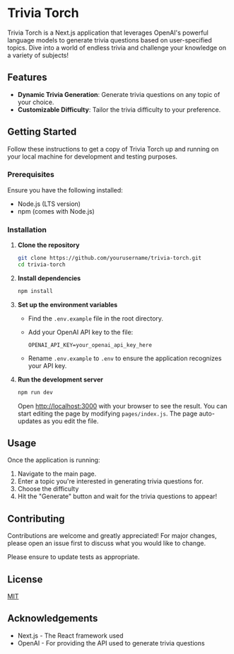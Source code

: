 # Trivia Torch

Trivia Torch is a Next.js application that leverages OpenAI's powerful language models to generate trivia questions based on user-specified topics. Dive into a world of endless trivia and challenge your knowledge on a variety of subjects!

## Features

- **Dynamic Trivia Generation**: Generate trivia questions on any topic of your choice.
- **Customizable Difficulty**: Tailor the trivia difficulty to your preference.

## Getting Started

Follow these instructions to get a copy of Trivia Torch up and running on your local machine for development and testing purposes.

### Prerequisites

Ensure you have the following installed:

- Node.js (LTS version)
- npm (comes with Node.js)

### Installation

1. **Clone the repository**

    ```bash
    git clone https://github.com/yourusername/trivia-torch.git
    cd trivia-torch
    ```

2. **Install dependencies**

    ```bash
    npm install
    ```

3. **Set up the environment variables**

    - Find the `.env.example` file in the root directory.
    - Add your OpenAI API key to the file:
  
      ```env
      OPENAI_API_KEY=your_openai_api_key_here
      ```
  
    - Rename `.env.example` to `.env` to ensure the application recognizes your API key.

4. **Run the development server**

    ```bash
    npm run dev
    ```

    Open [http://localhost:3000](http://localhost:3000) with your browser to see the result. You can start editing the page by modifying `pages/index.js`. The page auto-updates as you edit the file.

## Usage

Once the application is running:

1. Navigate to the main page.
2. Enter a topic you're interested in generating trivia questions for.
3. Choose the difficulty
4. Hit the "Generate" button and wait for the trivia questions to appear!

## Contributing

Contributions are welcome and greatly appreciated! For major changes, please open an issue first to discuss what you would like to change.

Please ensure to update tests as appropriate.

## License

[MIT](https://choosealicense.com/licenses/mit/)

## Acknowledgements

- Next.js - The React framework used
- OpenAI - For providing the API used to generate trivia questions
